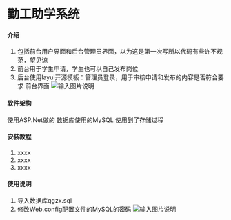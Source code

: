 # 勤工助学系统

#### 介绍
1. 包括前台用户界面和后台管理员界面，以为这是第一次写所以代码有些许不规范，望见谅
2. 前台用于学生申请，学生也可以自己发布岗位
3. 后台使用layui开源模板：管理员登录，用于审核申请和发布的内容是否符合要求
前台界面
![输入图片说明](https://images.gitee.com/uploads/images/2021/0708/144320_689baab4_8258296.jpeg "前台登录.jpg")
#### 软件架构
使用ASP.Net做的
数据库使用的MySQL
使用到了存储过程

#### 安装教程

1.  xxxx
2.  xxxx
3.  xxxx

#### 使用说明

1.  导入数据库qgzx.sql
2.  修改Web.config配置文件的MySQL的密码
![输入图片说明](https://images.gitee.com/uploads/images/2021/0611/133224_e622b1cf_8258296.png "捕获.PNG")
